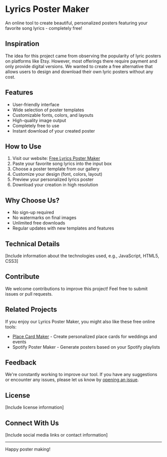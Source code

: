 # Lyrics Poster Maker

An online tool to create beautiful, personalized posters featuring your favorite song lyrics - completely free!

## Inspiration

The idea for this project came from observing the popularity of lyric posters on platforms like Etsy. However, most offerings there require payment and only provide digital versions. We wanted to create a free alternative that allows users to design and download their own lyric posters without any cost.

## Features

- User-friendly interface
- Wide selection of poster templates
- Customizable fonts, colors, and layouts
- High-quality image output
- Completely free to use
- Instant download of your created poster

## How to Use

1. Visit our website: [Free Lyrics Poster Maker](https://sharegiftlist.com/lyrics-poster-maker)
2. Paste your favorite song lyrics into the input box
3. Choose a poster template from our gallery
4. Customize your design (font, colors, layout)
5. Preview your personalized lyrics poster
6. Download your creation in high resolution

## Why Choose Us?

- No sign-up required
- No watermarks on final images
- Unlimited free downloads
- Regular updates with new templates and features

## Technical Details

[Include information about the technologies used, e.g., JavaScript, HTML5, CSS3]

## Contribute

We welcome contributions to improve this project! Feel free to submit issues or pull requests.

## Related Projects

If you enjoy our Lyrics Poster Maker, you might also like these free online tools:

- [Place Card Maker](https://placecard.us) - Create personalized place cards for weddings and events
- Spotify Poster Maker - Generate posters based on your Spotify playlists

## Feedback

We're constantly working to improve our tool. If you have any suggestions or encounter any issues, please let us know by [opening an issue](https://github.com/placecardus/lyrics-poster-maker/issues).

## License

[Include license information]

## Connect With Us

[Include social media links or contact information]

---

Happy poster making!
